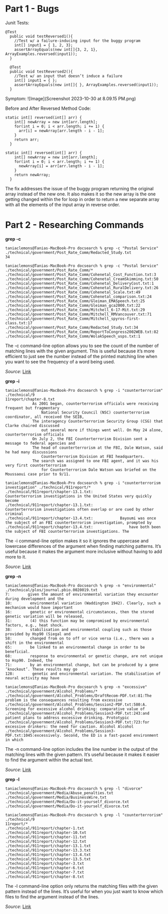 # Part 1 - Bugs

Junit Tests:
```
@Test
  public void testReversed1(){
    //Test w/ a failure-inducing input for the buggy program
    int[] input1 = { 1, 2, 3};
    assertArrayEquals(new int[]{3, 2, 1}, ArrayExamples.reversed(input1));
  }

  @Test
  public void testReversed2(){
    //Test w/ an input that doesn’t induce a failure
    int[] input1 = { };
    assertArrayEquals(new int[]{ }, ArrayExamples.reversed(input1));
  }
```


Symptom:
![Image](Screenshot 2023-10-30 at 8.09.15 PM.png)


Before and After Reversed Method Code:
```
static int[] reversed(int[] arr) {
    int[] newArray = new int[arr.length];
    for(int i = 0; i < arr.length; i += 1) {
      arr[i] = newArray[arr.length - i - 1];
    }
    return arr;
  }

static int[] reversed(int[] arr) {
    int[] newArray = new int[arr.length];
    for(int i = 0; i < arr.length; i += 1) {
      newArray[i] = arr[arr.length - i - 1];
    }
    return newArray;
  }
```

The fix addresses the issue of the buggy program returning the original array instead of the new one. It also makes it so the new array is the one getting changed within the for loop in order to return a new separate array with all the elements of the input array in reverse order.


# Part 2 - Researching Commands

**grep -c**
```
taniaclemons@Tanias-MacBook-Pro docsearch % grep -c "Postal Service" ./technical/government/Post_Rate_Comm/Redacted_Study.txt
34

taniaclemons@Tanias-MacBook-Pro docsearch % grep -c "Postal Service" ./technical/government/Post_Rate_Comm/*
./technical/government/Post_Rate_Comm/Cohenetal_Cost_Function.txt:3
./technical/government/Post_Rate_Comm/Cohenetal_CreamSkimming.txt:50
./technical/government/Post_Rate_Comm/Cohenetal_DeliveryCost.txt:1
./technical/government/Post_Rate_Comm/Cohenetal_RuralDelivery.txt:26
./technical/government/Post_Rate_Comm/Cohenetal_Scale.txt:49
./technical/government/Post_Rate_Comm/Cohenetal_comparison.txt:24
./technical/government/Post_Rate_Comm/Gleiman_EMASpeech.txt:25
./technical/government/Post_Rate_Comm/Gleiman_gca2000.txt:22
./technical/government/Post_Rate_Comm/Mitchell_6-17-Mit.txt:29
./technical/government/Post_Rate_Comm/Mitchell_RMVancouver.txt:71
./technical/government/Post_Rate_Comm/Mitchell_spyros-first-class.txt:17
./technical/government/Post_Rate_Comm/Redacted_Study.txt:34
./technical/government/Post_Rate_Comm/ReportToCongress2002WEB.txt:82
./technical/government/Post_Rate_Comm/WolakSpeech_usps.txt:1
```
The -c command-line option allows you to see the count of the number of matching lines with the given argument. This is useful because it’s more efficient to just see the number instead of the printed matching line when you want to see the frequency of a word being used.

*Source*: [Link](https://en.wikibooks.org/wiki/Grep)


**grep -i**
```
taniaclemons@Tanias-MacBook-Pro docsearch % grep -i "counterterrorism" ./technical/9
11report/chapter-8.txt
            As 2001 began, counterterrorism officials were receiving frequent but fragmentary
                National Security Council (NSC) counterterrorism coordinator, all received the SEIB,
            The interagency Counterterrorism Security Group (CSG) that Clarke chaired discussed
                out several more if things went well. On May 24 alone, counterterrorism officials
            On July 2, the FBI Counterterrorism Division sent a message to federal agencies and
            The head of counterterrorism at the FBI, Dale Watson, said he had many discussions
                Counterterrorism Division at FBI headquarters.
            The search was assigned to one FBI agent, and it was his very first counterterrorism
                for Counterterrorism Dale Watson was briefed on the Moussaoui case prior to 9/11.

taniaclemons@Tanias-MacBook-Pro docsearch % grep -i "counterterrorism investigation" ./technical/911report/*
./technical/911report/chapter-13.1.txt:                Counterterrorism investigations in the United States very quickly become
./technical/911report/chapter-13.1.txt:                Counterterrorism investigations often overlap or are cued by other criminal
./technical/911report/chapter-13.4.txt:            Bayoumi was once the subject of an FBI counterterrorism investigation, prompted by
./technical/911report/chapter-13.4.txt:                have both been the subject of FBI counterterrorism investigations. The
```
The -i command-line option makes it so it ignores the uppercase and lowercase differences of the argument when finding matching patterns. It’s useful because it makes the argument more inclusive without having to add more to it.

*Source*: [Link](https://en.wikibooks.org/wiki/Grep)


**grep -n**
```
taniaclemons@Tanias-MacBook-Pro docsearch % grep -n "environmental" ./technical/plos/journal.pbio.0020019.txt
7:        given the amount of environmental variation they encounter during development and the
10:        environmental variation (Waddington 1942). Clearly, such a mechanism would have important
16:        genetic or environmental circumstances, then the stored genetic variation will be released,
31:        (4) this function may be compromised by environmental factors, e.g., heat shock.
38:        stabilisation and environmental coupling such as those provided by Hsp90 (Siegal and
58:        changed from on to off or vice versa (i.e., there was a shift in the environmental
65:        be linked to an environmental change in order to be beneficial.
68:        response to environmental or genetic change, are not unique to Hsp90. Indeed, the
71:        by an environmental change, but can be produced by a gene ‘knockout’. These results may go
128:        genetic and environmental variation. The stabilisation of neural activity may have

taniaclemons@Tanias-MacBook-Pro docsearch % grep -n "excessive" ./technical/government/Alcohol_Problems/* 
./technical/government/Alcohol_Problems/DraftRecom-PDF.txt:81:The problem is the consequences resulting from excessive
./technical/government/Alcohol_Problems/Session2-PDF.txt:580:A. Screening for excessive alcohol drinking: comparative value of
./technical/government/Alcohol_Problems/Session3-PDF.txt:243:and patient plans to address excessive drinking. Prototypic
./technical/government/Alcohol_Problems/Session3-PDF.txt:723:for excessive drinkers: the need for caution. Alcohol Alcohol
./technical/government/Alcohol_Problems/Session3-PDF.txt:1045:excessively. Second, the ED is a fast-paced environment in which
```
The -n command-line option includes the line number in the output of the matching lines with the given pattern. It’s useful because it makes it easier to find the argument within the actual text.

*Source*: [Link](https://en.wikibooks.org/wiki/Grep)


**grep -l**
```
taniaclemons@Tanias-MacBook-Pro docsearch % grep -l "divorce" ./technical/government/Media/Abuse_penalties.txt ./technical/government/Media/BusinessWire.txt ./technical/government/Media/Do-it-yourself_divorce.txt
./technical/government/Media/Do-it-yourself_divorce.txt

taniaclemons@Tanias-MacBook-Pro docsearch % grep -l "counterterrorism" ./technical/9
11report/*
./technical/911report/chapter-1.txt
./technical/911report/chapter-10.txt
./technical/911report/chapter-11.txt
./technical/911report/chapter-12.txt
./technical/911report/chapter-13.1.txt
./technical/911report/chapter-13.3.txt
./technical/911report/chapter-13.4.txt
./technical/911report/chapter-13.5.txt
./technical/911report/chapter-3.txt
./technical/911report/chapter-6.txt
./technical/911report/chapter-7.txt
./technical/911report/chapter-8.txt
```
The -l command-line option only returns the matching files with the given pattern instead of the lines. It’s useful for when you just want to know which files to find the argument instead of the lines.

*Source*: [Link](https://en.wikibooks.org/wiki/Grep)
